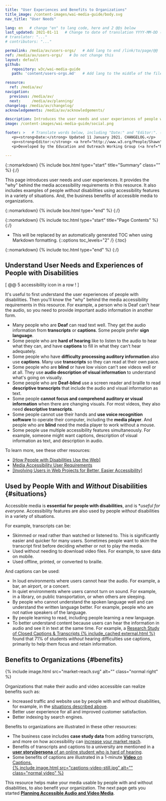 ```yaml
---
title: "User Experiences and Benefits to Organizations"
title_image: /content-images/wai-media-guide/body.svg
nav_title: "User Needs"

lang: en   # change "en" to lang code, here and 2 @@s below
last_updated: 2021-01-11   # Change to date of translation YYYY-MM-DD (month in middle)
# translator: "..."
# contributors: "..."

permalink: /media/av/users-orgs/   # Add lang to end /link/to/page/@@
ref: /media/av/users-orgs/   # Do not change this
layout: default
github:
   repository: w3c/wai-media-guide
   path: 'content/users-orgs.md'   # Add lang to the middle of the filename, e.g., index.@@.md

resource:
  ref: /media/av/
navigation:
  previous: /media/av/
  next:     /media/av/planning/
changelog: /media/av/changelog/
acknowledgements: /media/av/acknowledgements/

description: Introduces the user needs and user experiences of people with disabilities using audio and video on the web. Also, benefits of accessible media to people without disabilities and to organizations.
image: /content-images/wai-media-guide/social.png

footer: >   # Translate words below, including "Date:" and "Editor:". (Do not update the date.)
   <p><strong>Date:</strong> Updated 11 January 2021. CHANGELOG.</p>
   <p><strong>Editor:</strong> <a href="http://www.w3.org/People/Shawn">Shawn Lawton Henry</a>. ACKNOWLEDGEMENTS lists contributors and credits.</p>
   <p>Developed by the Education and Outreach Working Group (<a href="http://www.w3.org/WAI/EO/">EOWG</a>). Originally drafted as part of the <a href="https://www.w3.org/WAI/WCAGTA/">WCAG TA Project</a> funded by the <abbr title="United States">U.S.</abbr> Access Board. Revised as part of the <a href="https://www.w3.org/WAI/expand-access/">WAI Expanding Access project</a> funded by the Ford Foundation.</p>

---
```


{::nomarkdown}
{% include box.html type="start" title="Summary" class="" %}
{:/}

This page introduces user needs and user experiences. It provides the "why" behind the media accessibility requirements in this resource. It also includes examples of people _without_ disabilities using accessibility features in a variety of situations. And, the business benefits of accessible media to organizations.

{::nomarkdown}
{% include box.html type="end" %}
{:/}

{::nomarkdown}
{% include toc.html type="start" title="Page Contents" %}
{:/}

- This will be replaced by an automatically generated TOC when using Markdown formatting.
{::options toc_levels="2" /}
{:toc}

{::nomarkdown}
{% include toc.html type="end" %}
{:/}

## Understand User Needs and Experiences of People with Disabilities

[ @@ 5 accessibility icon in a row ! ]

It's useful to first understand the user experiences of people with disabilities. Then you'll know the "why" behind the media accessibility requirements in this resource. For example, a person who is Deaf can't hear the audio, so you need to provide important audio information in another form.

* Many people who are **Deaf** can read text well. They get the audio information from **transcripts** or **captions**. Some people prefer **sign language**.
* Some people who are **hard of hearing** like to listen to the audio to hear what they can, and have **captions** to fill in what they can't hear adequately.
* Some people who have **difficulty processing auditory information** also use **captions**. Many use **transcripts** so they can read at their own pace.
* Some people who are **blind** or have low vision can't see videos well or at all. They use **audio description of visual information** to understand what's going on visually.
* Some people who are **Deaf-blind** use a screen reader and braille to read **descriptive transcripts** that include the audio and visual information as text.
* Some people **cannot focus and comprehend auditory or visual information** when there are changing visuals. For most videos, they also need **descriptive transcripts**.
* Some people cannot use their hands and **use voice recognition software** to operate their computer, including the **media player**.  And people who are **blind** need the media player to work without a mouse.
* Some people use multiple accessibility features simultaneously. For example, someone might want captions, description of visual information as text, and description in audio.

To learn more, see these other resources:
* [[How People with Disabilities Use the Web]](/people-use-web/)
* [Media Accessibility User Requirements](https://www.w3.org/TR/media-accessibility-reqs/)
* [[Involving Users in Web Projects for Better, Easier Accessibility]](/planning/involving-users/)

## Used by People With and _Without_ Disabilities {#situations}

Accessible media is **essential for people with disabilities**, and is **useful for everyone*. Accessibility features are also used by people _without_ disabilities in a variety of situations.

For example, transcripts can be:
* Skimmed or read rather than watched or listened to. This is significantly easier and quicker for many users. Sometimes people want to skim the transcript first before deciding whether or not to play the media.
* Used without needing to download video files. For example, to save data on mobile.
* Used offline, printed, or converted to braille.

And captions can be used:
* In loud environments where users cannot hear the audio. For example, a bar, an airport, or a concert.
* In quiet environments where users cannot turn on sound. For example, in a library, on public transportation, or when others are sleeping.
* By people who cannot understand the spoken language well and can understand the written language better. For example, people who are not native speakers of the language.
* By people learning to read, including people learning a new language.
* To better understand content because users can hear the information in audio and see it in text at the same time. For example, a [Research Study of Closed Captions & Transcripts {% include_cached external.html %}](https://www.3playmedia.com/2019/02/21/8-benefits-of-transcribing-captioning-videos/) found that 71% of students _without_ hearing difficulties use captions, primarily to help them focus and retain information.

## Benefits to Organizations {#benefits}

{% include image.html src="market-reach.svg" alt="" class="normal right" %}

Organizations that make their audio and video accessible can realize benefits such as:
* Increased traffic and website use by people with and without disabilities, for example, in the [situations described above](#situations).
* Better user experience for all and improved customer satisfaction.
* Better indexing by search engines.

Benefits to organizations are illustrated in these other resources:
* The business case includes **case study data** from adding transcripts, and more on how accessibility can [increase your market reach](https://www.w3.org/WAI/business-case/#increase-market-reach).
* Benefits of transcripts and captions to a university are mentioned in a [**user story/persona** of an online student who is hard of hearing](https://www.w3.org/WAI/people-use-web/user-stories/#onlinestudent).
* Some benefits of captions are illustrated in a 1-minute [**Video** on Captions.<br>
{% include image.html src="captions-video-still.jpg" alt="" class="normal video" %}](https://www.w3.org/WAI/perspective-videos/captions/)

This resource helps make your media usable by people with and without disabilities, to also benefit your organization. The next page gets you started **[Planning Accessible Audio and Video Media](/media/av/planning/)**.
